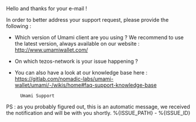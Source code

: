 Hello and thanks for your e-mail !

In order to better address your support request, please provide the following :

* Which version of Umami client are you using ? 
We recommend to use the latest version, always available on our website : http://www.umamiwallet.com/

* On which tezos-network is your issue happening ? 

* You can also have a look at our knowledge base here :
https://gitlab.com/nomadic-labs/umami-wallet/umami/-/wikis/home#faq-support-knowledge-base 

        Umami Support


PS : as you probably figured out, this is an automatic message, we received the notification and will be with you shortly.
%{ISSUE_PATH} - %{ISSUE_ID}

